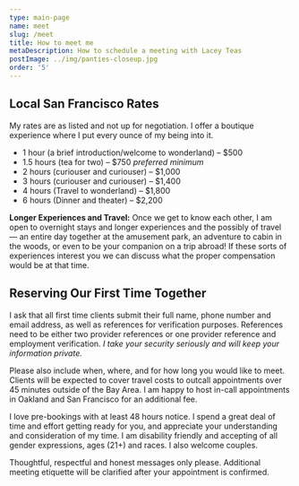 ```yaml
---
type: main-page
name: meet
slug: /meet
title: How to meet me
metaDescription: How to schedule a meeting with Lacey Teas
postImage: ../img/panties-closeup.jpg
order: '5'
---
```

## Local San Francisco Rates

My rates are as listed and not up for negotiation. I offer a boutique experience where I put every ounce of my being into it.

* 1 hour (a brief introduction/welcome to wonderland) – $500
* 1.5 hours (tea for two) – $750 _preferred minimum_
* 2 hours (curiouser and curiouser) – $1,000
* 3 hours (curiouser and curiouser) – $1,400
* 4 hours (Travel to wonderland) – $1,800
* 6 hours (Dinner and theater) – $2,200

**Longer Experiences and Travel:** Once we get to know each other, I am open to overnight stays and longer experiences and the possibly of travel — an entire day together at the amusement park, an adventure to cabin in the woods, or even to be your companion on a trip abroad! If these sorts of experiences interest you we can discuss what the proper compensation would be at that time.

## Reserving Our First Time Together

I ask that all first time clients submit their full name, phone number and email address, as well as references for verification purposes. References need to be either two provider references or one provider reference and employment verification. _I take your security seriously and will keep your information private._ 

Please also include when, where, and for how long you would like to meet. Clients will be expected to cover travel costs to outcall appointments over 45 minutes outside of the Bay Area. I am happy to host in-call appointments in Oakland and San Francisco for an additional fee. 

I love pre-bookings with at least 48 hours notice. I spend a great deal of time and effort getting ready for you, and appreciate your understanding and consideration of my time. I am disability friendly and accepting of all gender expressions, ages (21+) and races. I also welcome couples. 

Thoughtful, respectful and honest messages only please. Additional meeting etiquette will be clarified after your appointment is confirmed.
